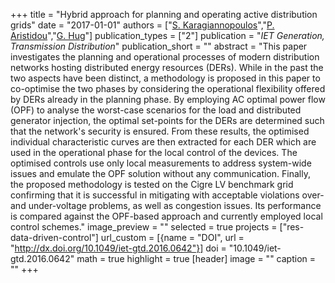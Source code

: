+++
title = "Hybrid approach for planning and operating active distribution grids"
date = "2017-01-01"
authors = ["[S. Karagiannopoulos](http://www.eeh.ee.ethz.ch/en/power/power-systems-laboratory/people/scientific-staff/uid/7275.html)","[P. Aristidou](https://www.paristidou.info)","[G. Hug](http://www.psl.ee.ethz.ch/people/prof--gabriela-hug.html)"]
publication_types = ["2"]
publication = "_IET Generation, Transmission Distribution_"
publication_short = ""
abstract = "This paper investigates the planning and operational processes of modern distribution networks hosting distributed energy resources (DERs). While in the past the two aspects have been distinct, a methodology is proposed in this paper to co-optimise the two phases by considering the operational flexibility offered by DERs already in the planning phase. By employing AC optimal power flow (OPF) to analyse the worst-case scenarios for the load and distributed generator injection, the optimal set-points for the DERs are determined such that the network's security is ensured. From these results, the optimised individual characteristic curves are then extracted for each DER which are used in the operational phase for the local control of the devices. The optimised controls use only local measurements to address system-wide issues and emulate the OPF solution without any communication. Finally, the proposed methodology is tested on the Cigre LV benchmark grid confirming that it is successful in mitigating with acceptable violations over- and under-voltage problems, as well as congestion issues. Its performance is compared against the OPF-based approach and currently employed local control schemes."
image_preview = ""
selected = true
projects = ["res-data-driven-control"]
url_custom = [{name = "DOI", url = "http://dx.doi.org/10.1049/iet-gtd.2016.0642"}]
doi = "10.1049/iet-gtd.2016.0642"
math = true
highlight = true
[header]
image = ""
caption = ""
+++

